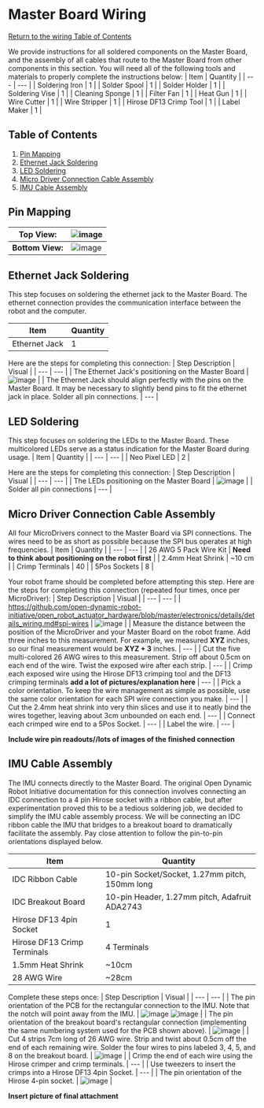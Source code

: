 # Master Board Wiring
[Return to the wiring Table of Contents](https://github.com/EmiliaPsacharopoulos/Quadruped-8dof-Robot/tree/main/Wiring#table-of-contents)

We provide instructions for all soldered components on the Master Board, and the assembly of all cables that route to the Master Board from other components in this section.
You will need all of the following tools and materials to properly complete the instructions below:
| Item | Quantity | 
| --- | --- |
| Soldering Iron | 1 |
| Solder Spool | 1 |
| Solder Holder | 1 |
| Soldering Vise | 1 |
| Cleaning Sponge | 1 |
| Filter Fan | 1 |
| Heat Gun | 1 |
| Wire Cutter | 1 |
| Wire Stripper | 1 |
| Hirose DF13 Crimp Tool | 1 |
| Label Maker | 1 |


## Table of Contents
1. [Pin Mapping](https://github.com/EmiliaPsacharopoulos/Quadruped-8dof-Robot/blob/main/Wiring/Master%20Board%20Wiring/README.md#pin-mapping)
2. [Ethernet Jack Soldering](https://github.com/EmiliaPsacharopoulos/Quadruped-8dof-Robot/blob/main/Wiring/Master%20Board%20Wiring/README.md#ethernet-jack-soldering)
3. [LED Soldering](https://github.com/EmiliaPsacharopoulos/Quadruped-8dof-Robot/blob/main/Wiring/Master%20Board%20Wiring/README.md#led-soldering)
4. [Micro Driver Connection Cable Assembly](https://github.com/EmiliaPsacharopoulos/Quadruped-8dof-Robot/blob/main/Wiring/Master%20Board%20Wiring/README.md#micro-driver-connection-cable-assembly)
5. [IMU Cable Assembly](https://github.com/EmiliaPsacharopoulos/Quadruped-8dof-Robot/blob/main/Wiring/Master%20Board%20Wiring/README.md#imu-cable-assembly)


## Pin Mapping
| **Top View:** | ![image](https://user-images.githubusercontent.com/84528674/119567724-aa8d9f80-bd7a-11eb-8e6f-2d004598f861.png) | 
| --- | --- |
| **Bottom View:** | ![image](https://user-images.githubusercontent.com/84528674/119568004-03f5ce80-bd7b-11eb-9032-dd6e481519e0.png) |


## Ethernet Jack Soldering
This step focuses on soldering the ethernet jack to the Master Board. The ethernet connection provides the communication interface between the robot and the computer.

| Item | Quantity | 
| --- | --- |
| Ethernet Jack | 1 |

Here are the steps for completing this connection:
| Step Description | Visual | 
| --- | --- |
| The Ethernet Jack's positioning on the Master Board | ![image](https://user-images.githubusercontent.com/84528674/122257206-caa60f80-ce9d-11eb-8d84-0b29c3d1da4b.png) |
| The Ethernet Jack should align perfectly with the pins on the Master Board. It may be necessary to slightly bend pins to fit the ethernet jack in place. Solder all pin connections. | --- |


## LED Soldering
This step focuses on soldering the LEDs to the Master Board. These multicolored LEDs serve as a status indication for the Master Board during usage.
| Item | Quantity | 
| --- | --- |
| Neo Pixel LED | 2 |

Here are the steps for completing this connection:
| Step Description | Visual | 
| --- | --- |
| The LEDs positioning on the Master Board | ![image](https://user-images.githubusercontent.com/84528674/121061202-8e81f900-c791-11eb-816f-ac227d8059ec.png) |
| Solder all pin connections | --- |


## Micro Driver Connection Cable Assembly
All four MicroDrivers connect to the Master Board via SPI connections. The wires need to be as short as possible because the SPI bus operates at high frequencies.
| Item | Quantity | 
| --- | --- |
| 26 AWG 5 Pack Wire Kit | **Need to think about positioning on the robot first** |
| 2.4mm Heat Shrink | ~10 cm |
| Crimp Terminals | 40 |
| 5Pos Sockets | 8 |


Your robot frame should be completed before attempting this step. Here are the steps for completing this connection (repeated four times, once per MicroDriver):
| Step Description | Visual | 
| --- | --- |
| https://github.com/open-dynamic-robot-initiative/open_robot_actuator_hardware/blob/master/electronics/details/details_wiring.md#spi-wires | ![image](https://user-images.githubusercontent.com/84528674/121066752-3e5a6500-c798-11eb-8d1a-6fae2d53bdc1.png) |
| Measure the distance between the position of the MicroDriver and your Master Board on the robot frame. Add three inches to this measurement. For example, we measured **XYZ** inches, so our final measurement would be **XYZ + 3** inches. | --- |
| Cut the five multi-colored 26 AWG wires to this measurement. Strip off about 0.5cm on each end of the wire. Twist the exposed wire after each strip. | --- |
| Crimp each exposed wire using the Hirose DF13 crimping tool and the DF13 crimping terminals **add a lot of pictures/explanation here**  | --- |
| Pick a color orientation. To keep the wire management as simple as possible, use the same color orientation for each SPI wire connection you make. | --- |
| Cut the 2.4mm heat shrink into very thin slices and use it to neatly bind the wires together, leaving about 3cm unbounded on each end. | --- |
| Connect each crimped wire end to a 5Pos Socket. | --- |
| Label the wire. | --- |

**Include wire pin readouts//lots of images of the finished connection**

## IMU Cable Assembly
The IMU connects directly to the Master Board. The original Open Dynamic Robot Initiative documentation for this connection involves connecting an IDC connection to a 4 pin Hirose socket with a ribbon cable, but after experimentation proved this to be a tedious soldering job, we decided to simplify the IMU cable assembly process. We will be connecting an IDC ribbon cable the IMU that bridges to a breakout board to dramatically facilitate the assembly. Pay close attention to follow the pin-to-pin orientations displayed below.

| Item | Quantity | 
| --- | --- |
| IDC Ribbon Cable | 10-pin Socket/Socket, 1.27mm pitch, 150mm long |
| IDC Breakout Board | 10-pin Header, 1.27mm pitch, Adafruit ADA2743 | 
| Hirose DF13 4pin Socket | 1 |
| Hirose DF13 Crimp Terminals | 4 Terminals |
| 1.5mm Heat Shrink | ~10cm |
| 28 AWG Wire | ~28cm |

Complete these steps once: 
| Step Description | Visual | 
| --- | --- |
| The pin orientation of the PCB for the rectangular connection to the IMU. Note that the notch will point away from the IMU. | ![image](https://user-images.githubusercontent.com/84528674/121386169-c4e98080-c917-11eb-8c3b-5a86cd7973af.png) ![image](https://user-images.githubusercontent.com/84528674/121387904-09295080-c919-11eb-8a78-72ad1bbda48f.png) |
| The pin orientation of the breakout board's rectangular connection (implementing the same numbering system used for the PCB shown above). | ![image](https://user-images.githubusercontent.com/84528674/121400490-a5f1eb00-c925-11eb-963c-70048a80eeb8.png) |
| Cut 4 strips 7cm long of 26 AWG wire. Strip and twist about 0.5cm off the end of each remaining wire. Solder the four wires to pins labeled 3, 4, 5, and 8 on the breakout board. | ![image](https://user-images.githubusercontent.com/84528674/121915680-6e0ded80-cd01-11eb-9457-c3deb5cc5242.png) |
| Crimp the end of each wire using the Hirose crimper and crimp terminals. | --- |
| Use tweezers to insert the crimps into a Hirose DF13 4pin Socket. | --- |
| The pin orientation of the Hirose 4-pin socket. | ![image](https://user-images.githubusercontent.com/84528674/121395814-cb302a80-c920-11eb-8bd3-1f96faf9aa36.png) |


**Insert picture of final attachment**
